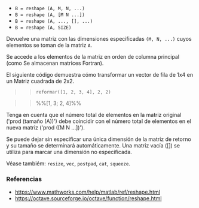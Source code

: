 - `B = reshape (A, M, N, ...)`
- `B = reshape (A, [M N ...])`
- `B = reshape (A, ..., [], ...)`
- `B = reshape (A, SIZE)`

Devuelve una matriz con las dimensiones especificadas `(M, N, ...)` cuyos
elementos se toman de la matriz `A`.

Se accede a los elementos de la matriz en orden de columna principal (como Se
almacenan matrices Fortran).

El siguiente código demuestra cómo transformar un vector de fila de 1x4 en un
Matriz cuadrada de 2x2.

> > `reformar([1, 2, 3, 4], 2, 2)`

> > %%[1, 3; 2, 4]%%

Tenga en cuenta que el número total de elementos en la matriz original ('prod
(tamaño (A))') debe coincidir con el número total de elementos en el nueva
matriz ('prod ([M N ...])').

Se puede dejar sin especificar una única dimensión de la matriz de retorno y su
tamaño se determinará automáticamente. Una matriz vacía ([]) se utiliza para
marcar una dimensión no especificada.

Véase tambiém: `resize`, `vec`, `postpad`, `cat`, `squeeze`.

### Referencias

- https://www.mathworks.com/help/matlab/ref/reshape.html
- https://octave.sourceforge.io/octave/function/reshape.html
